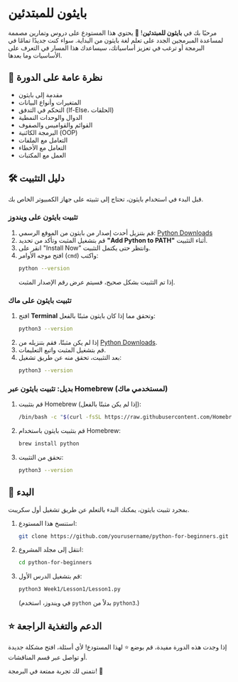 # بايثون للمبتدئين

مرحبًا بك في **بايثون للمبتدئين**! 🚀 يحتوي هذا المستودع على دروس وتمارين مصممة لمساعدة المبرمجين الجدد على تعلم لغة بايثون من البداية. سواء كنت جديدًا تمامًا في البرمجة أو ترغب في تعزيز أساسياتك، سيساعدك هذا المسار في التعرف على الأساسيات وما بعدها.

## 📌 نظرة عامة على الدورة
- مقدمة إلى بايثون
- المتغيرات وأنواع البيانات
- التحكم في التدفق (If-Else، الحلقات)
- الدوال والوحدات النمطية
- القوائم والقواميس والصفوف
- البرمجة الكائنية (OOP)
- التعامل مع الملفات
- التعامل مع الأخطاء
- العمل مع المكتبات

## 🛠 دليل التثبيت
قبل البدء في استخدام بايثون، تحتاج إلى تثبيته على جهاز الكمبيوتر الخاص بك.

### **تثبيت بايثون على ويندوز**
1. قم بتنزيل أحدث إصدار من بايثون من الموقع الرسمي: [Python Downloads](https://www.python.org/downloads/)
2. قم بتشغيل المثبت وتأكد من تحديد **"Add Python to PATH"** أثناء التثبيت.
3. انقر على "Install Now" وانتظر حتى يكتمل التثبيت.
4. افتح موجه الأوامر (`cmd`) واكتب:
   ```sh
   python --version
   ```
   إذا تم التثبيت بشكل صحيح، فسيتم عرض رقم الإصدار المثبت.

### **تثبيت بايثون على ماك**
1. افتح **Terminal** وتحقق مما إذا كان بايثون مثبتًا بالفعل:
   ```sh
   python3 --version
   ```
2. إذا لم يكن مثبتًا، فقم بتنزيله من [Python Downloads](https://www.python.org/downloads/).
3. قم بتشغيل المثبت واتبع التعليمات.
4. بعد التثبيت، تحقق منه عن طريق تشغيل:
   ```sh
   python3 --version
   ```

### **بديل: تثبيت بايثون عبر Homebrew (لمستخدمي ماك)**
1. قم بتثبيت Homebrew (إذا لم يكن مثبتًا بالفعل):
   ```sh
   /bin/bash -c "$(curl -fsSL https://raw.githubusercontent.com/Homebrew/install/HEAD/install.sh)"
   ```
2. قم بتثبيت بايثون باستخدام Homebrew:
   ```sh
   brew install python
   ```
3. تحقق من التثبيت:
   ```sh
   python3 --version
   ```

## 🏁 البدء
بمجرد تثبيت بايثون، يمكنك البدء بالتعلم عن طريق تشغيل أول سكريبت.

1. استنسخ هذا المستودع:
   ```sh
   git clone https://github.com/yourusername/python-for-beginners.git
   ```
2. انتقل إلى مجلد المشروع:
   ```sh
   cd python-for-beginners
   ```
3. قم بتشغيل الدرس الأول:
   ```sh
   python3 Week1/Lesson1/Lesson1.py
   ```
   (في ويندوز، استخدم `python` بدلاً من `python3`.)

## ⭐ الدعم والتغذية الراجعة
إذا وجدت هذه الدورة مفيدة، قم بوضع ⭐ لهذا المستودع! لأي أسئلة، افتح مشكلة جديدة أو تواصل عبر قسم المناقشات.

نتمنى لك تجربة ممتعة في البرمجة! 🐍


